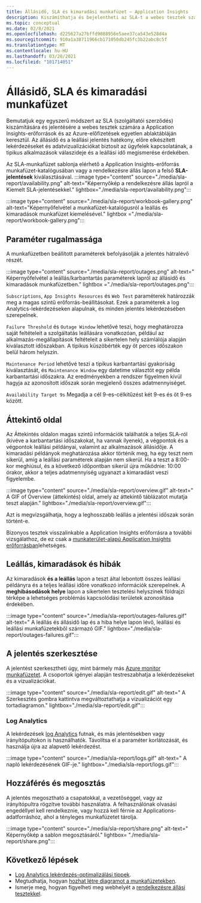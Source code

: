 ```yaml
---
title: Állásidő, SLA és kimaradási munkafüzet – Application Insights
description: Kiszámíthatja és bejelentheti az SLA-t a webes tesztek számára egyetlen üvegtábla használatával a Application Insights-erőforrások és az Azure-előfizetések között.
ms.topic: conceptual
ms.date: 02/8/2021
ms.openlocfilehash: d225627a27bffd9088956e5aee37ca543e528d4a
ms.sourcegitcommit: 910a1a38711966cb171050db245fc3b22abc8c5f
ms.translationtype: MT
ms.contentlocale: hu-HU
ms.lasthandoff: 03/20/2021
ms.locfileid: "101714051"
---
```

# <a name="downtime-sla-and-outages-workbook"></a>Állásidő, SLA és kimaradási munkafüzet

Bemutatjuk egy egyszerű módszert az SLA (szolgáltatói szerződés) kiszámítására és jelentésére a webes tesztek számára a Application Insights-erőforrások és az Azure-előfizetések egyetlen ablaktábláján keresztül. Az állásidő és a leállási jelentés hatékony, előre elkészített lekérdezéseket és adatvizualizációkat biztosít az ügyfelek kapcsolatának, a tipikus alkalmazások válaszideje és a leállási idő megismerése érdekében.

Az SLA-munkafüzet sablonja elérhető a Application Insights-erőforrás munkafüzet-katalógusában vagy a rendelkezésre állás lapon a felső **SLA-jelentések** kiválasztásával.
:::image type="content" source="./media/sla-report/availability.png" alt-text="Képernyőkép a rendelkezésre állás lapról a Kiemelt SLA-jelentésekkel." lightbox="./media/sla-report/availability.png":::

:::image type="content" source="./media/sla-report/workbook-gallery.png" alt-text="Képernyőfelvétel a munkafüzet-katalógusról a leállás és kimaradások munkafüzet kiemelésével." lightbox ="./media/sla-report/workbook-gallery.png":::

## <a name="parameter-flexibility"></a>Paraméter rugalmassága

A munkafüzetben beállított paraméterek befolyásolják a jelentés hátralévő részét.

:::image type="content" source="./media/sla-report/outages.png" alt-text=" Képernyőfelvétel a leállás/karbantartás paraméterek lapról az állásidő és kimaradások munkafüzetben." lightbox ="./media/sla-report/outages.png":::

`Subscriptions`, `App Insights Resources` és `Web Test` paraméterek határozzák meg a magas szintű erőforrás-beállításokat. Ezek a paraméterek a log Analytics-lekérdezéseken alapulnak, és minden jelentés lekérdezésében szerepelnek.

`Failure Threshold` és `Outage Window` lehetővé teszi, hogy meghatározza saját feltételeit a szolgáltatás leállására vonatkozóan, például az alkalmazás-megállapítások feltételeit a sikertelen hely számlálója alapján kiválasztott időszakban. A tipikus küszöbérték egy öt perces időszakon belül három helyszín.

`Maintenance Period` lehetővé teszi a tipikus karbantartási gyakoriság kiválasztását, és `Maintenance Window` egy datetime választót egy példa karbantartási időszakra. Az eredményekben a rendszer figyelmen kívül hagyja az azonosított időszak során megjelenő összes adatmennyiséget.

`Availability Target 9s` Megadja a cél 9-es-célkitűzést két 9-es és öt 9-es között.

## <a name="overview-page"></a>Áttekintő oldal

Az Áttekintés oldalon magas szintű információk találhatók a teljes SLA-ról (kivéve a karbantartási időszakokat, ha vannak ilyenek), a végpontok és a végpontok leállási példányai, valamint az alkalmazások állásidője. A kimaradási példányok meghatározása akkor történik meg, ha egy teszt nem sikerül, amíg a leállási paraméterek alapján nem sikerül. Ha a teszt a 8:00-kor meghiúsul, és a következő időpontban sikerül újra működnie: 10:00 órakor, akkor a teljes adatmennyiség ugyanazt a kimaradást veszi figyelembe.

:::image type="content" source="./media/sla-report/overview.gif" alt-text=" A GIF of Overview (áttekintés) oldal, amely az áttekintő táblázatot mutatja teszt alapján." lightbox="./media/sla-report/overview.gif":::

Azt is megvizsgálhatja, hogy a leghosszabb leállás a jelentési időszak során történt-e.

Bizonyos tesztek visszalinkable a Application Insights erőforrásra a további vizsgálathoz, de ez csak a [munkaterület-alapú Application Insights erőforrásban](create-workspace-resource.md)lehetséges.

## <a name="downtime-outages-and-failures"></a>Leállás, kimaradások és hibák

Az kimaradások **és a leállás** lapon a teszt által lebontott összes leállási példányra és a teljes leállási időre vonatkozó információk szerepelnek. A **meghibásodások helye** lapon a sikertelen tesztelési helyszínek földrajzi térképe a lehetséges problémás kapcsolódási területek azonosítása érdekében.

:::image type="content" source="./media/sla-report/outages-failures.gif" alt-text=" A leállás és állásidő lap és a hiba helye lapon lévő, leállási és leállási munkafüzetekből származó GIF." lightbox="./media/sla-report/outages-failures.gif":::

## <a name="edit-the-report"></a>A jelentés szerkesztése

A jelentést szerkesztheti úgy, mint bármely más [Azure monitor munkafüzetet](../visualize/workbooks-overview.md). A csoportok igényei alapján testreszabhatja a lekérdezéseket és a vizualizációkat.

:::image type="content" source="./media/sla-report/edit.gif" alt-text=" A Szerkesztés gombra kattintva megváltoztathatja a vizualizációt egy tortadiagramon." lightbox="./media/sla-report/edit.gif":::

### <a name="log-analytics"></a>Log Analytics

A lekérdezések [log Analytics](../logs/log-analytics-overview.md) futnak, és más jelentésekben vagy irányítópultokon is használhatók. Távolítsa el a paraméter korlátozását, és használja újra az alapvető lekérdezést.

:::image type="content" source="./media/sla-report/logs.gif" alt-text=" A napló lekérdezésének GIF-je." lightbox="./media/sla-report/logs.gif":::

## <a name="access-and-sharing"></a>Hozzáférés és megosztás

A jelentés megosztható a csapatokkal, a vezetőséggel, vagy az irányítópultra rögzítve további használatra. A felhasználónak olvasási engedéllyel kell rendelkeznie, vagy hozzá kell férnie az Applications-adatforráshoz, ahol a tényleges munkafüzetet tárolja.

:::image type="content" source="./media/sla-report/share.png" alt-text=" Képernyőkép a sablon megosztásáról." lightbox= "./media/sla-report/share.png":::

## <a name="next-steps"></a>Következő lépések

- [Log Analytics lekérdezés-optimalizálási tippek](../logs/query-optimization.md).
- Megtudhatja, hogyan [hozhat létre diagramot a munkafüzetekben](../visualize/workbooks-chart-visualizations.md).
- Ismerje meg, hogyan figyelheti meg webhelyét a [rendelkezésre állási tesztekkel](monitor-web-app-availability.md).